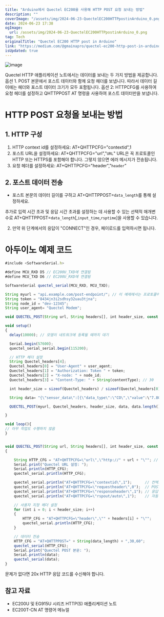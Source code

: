 ```yaml
---
title: "Arduino에서 Quectel EC200을 사용해 HTTP POST 요청 보내는 방법"
description: ""
coverImage: "/assets/img/2024-06-23-QuectelEC200HTTPpostinArduino_0.png"
date: 2024-06-23 17:38
ogImage:
  url: /assets/img/2024-06-23-QuectelEC200HTTPpostinArduino_0.png
tag: Tech
originalTitle: "Quectel EC200 HTTP post in Arduino"
link: "https://medium.com/@gmainapro/quectel-ec200-http-post-in-arduino-f70166a11376"
isUpdated: true
---
```


![image](/assets/img/2024-06-23-QuectelEC200HTTPpostinArduino_0.png)

Quectel HTTP 애플리케이션 노트에서는 데이터를 보내는 두 가지 방법을 제공합니다.
옵션 1. POST 본문에서 포스트 데이터와 함께 요청 헤더를 보냅니다. 따라서 데이터 길이에는 헤더와 포스트 데이터 크기가 모두 포함됩니다.
옵션 2: HTTPCFG를 사용하여 요청 헤더를 설정하고 QHTTPPOST AT 명령을 사용하여 포스트 데이터만을 보냅니다.

# HTTP POST 요청을 보내는 방법

## 1. HTTP 구성

<!-- cozy-coder - 수평 -->

<ins class="adsbygoogle"
     style="display:block"
     data-ad-client="ca-pub-4877378276818686"
     data-ad-slot="1107185301"
     data-ad-format="auto"
     data-full-width-responsive="true"></ins>

<script>
     (adsbygoogle = window.adsbygoogle || []).push({});
</script>

1. HTTP context id를 설정하세요: AT+QHTTPCFG="contextid",1
2. 포스트 URL을 설정하세요: AT+QHTTPCFG="url","`URL`"
   URL은 꼭 프로토콜인 HTTP 또는 HTTPS를 포함해야 합니다. 그렇지 않으면 에러 메시지가 전송됩니다.
3. 요청 헤더를 설정하세요: AT+QHTTPCFG="header","`header`"

## 2. 포스트 데이터 전송

- 포스트 본문의 데이터 길이를 구하고 AT+QHTTPPOST=`data_length`를 통해 설정하세요.

추가로 입력 시간 초과 및 응답 시간 초과를 설정하는 데 사용할 수 있는 선택적 매개변수로 AT+QHTTPPOST=`data_length`[,`input_time`,`rsptime`]을 사용할 수 있습니다.

<!-- cozy-coder - 수평 -->

<ins class="adsbygoogle"
     style="display:block"
     data-ad-client="ca-pub-4877378276818686"
     data-ad-slot="1107185301"
     data-ad-format="auto"
     data-full-width-responsive="true"></ins>

<script>
     (adsbygoogle = window.adsbygoogle || []).push({});
</script>

2. 만약 위 단계에서의 응답이 "CONNECT"인 경우, 페이로드를 입력하시면 됩니다.

# 아두이노 예제 코드

```js
#include <SoftwareSerial.h>

#define MCU_RXD D5 // EC200U_TXD에 연결됨
#define MCU_TXD D6 // EC200U_RXD에 연결됨

SoftwareSerial quectel_serial(MCU_RXD, MCU_TXD);

String myurl = "api.example.com/post-endpoint/"; // 이 예제에서는 프로토콜이 포함되어 있지 않습니다
String token = "8434jn3i2sdhsy32uau3tjna";
String node_id = "dev-12345";
String user_agent= "Quectel Modem";

void QUECTEL_POST(String url, String headers[], int header_size, const String &data, int data_length);

void setup()
{
  delay(10000); // 모뎀이 네트워크에 등록될 때까지 대기

  Serial.begin(57600);
  quectel_serial_serial.begin(115200);

  // HTTP 헤더 설정
  String Quectel_headers[4];
  Quectel_headers[0] = "User-Agent" + user_agent;
  Quectel_headers[1] = "Authorization: Token " + token;
  Quectel_headers[2] = "X-node: " + node_id;
  Quectel_headers[3] = "Content-Type: " + String(contentType); // 30

  int header_size = sizeof(Quectel_headers) / sizeof(Quectel_headers[0]);

  String data= "{\"sensor_data\":[{\"data_type\":\"CO\",\"value":\"7.80\"},{\"data_type\":\"temperature\",\"value\":\"32.780\"},{\"data_type\":\"humidity\",\"value\":\"13.40\"}]}";

  QUECTEL_POST(myurl, Quectel_headers, header_size, data, data.length());

}

void loop(){
// 아무 작업도 수행하지 않음
}


void QUECTEL_POST(String url, String headers[], int header_size, const String &data, int data_length)
{

    String HTTP_CFG = "AT+QHTTPCFG=\"url\",\"http://" + url + "\""; // URL 앞에 프로토콜을 설정해야 함
    Serial.print("Quectel URL 설정: ");
    Serial.println(HTTP_CFG);
    quectel_serial.println(HTTP_CFG);

    quectel_serial.println("AT+QHTTPCFG=\"contextid\",1");      // 컨텍스트 ID 설정
    quectel_serial.println("AT+QHTTPCFG=\"requestheader\",0");  // POST 본문에 요청 헤더 비활성화
    quectel_serial.println("AT+QHTTPCFG=\"responseheader\",1"); // 응답 헤더 사용
    quectel_serial.println("AT+QHTTPCFG=\"rspout/auto\",1");    // 자동 응답 및 HTTPREAD "비활성화"

    // 사용자 지정 헤더 설정
    for (int i = 0; i < header_size; i++)
    {
        HTTP_CFG = "AT+QHTTPCFG=\"header\",\"" + headers[i] + "\"";
        quectel_serial.println(HTTP_CFG);
    }

    // 데이터 전송
    HTTP_CFG = "AT+QHTTPPOST=" + String(data_length) + ",30,60";
    quectel_serial(HTTP_CFG);
    Serial.print("Quectel POST 본문: ");
    Serial.println(data);
    quectel_serial(data);
}
```

문제가 없다면 20x HTTP 응답 코드를 수신해야 합니다.

<!-- cozy-coder - 수평 -->

<ins class="adsbygoogle"
     style="display:block"
     data-ad-client="ca-pub-4877378276818686"
     data-ad-slot="1107185301"
     data-ad-format="auto"
     data-full-width-responsive="true"></ins>

<script>
     (adsbygoogle = window.adsbygoogle || []).push({});
</script>

## 참고 자료

- EC200U 및 EG915U 시리즈 HTTP(S) 애플리케이션 노트
- EC200T-CN AT 명령어 메뉴얼
